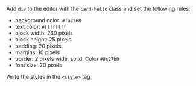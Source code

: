 Add `div` to the editor with the `card-hello` class and set the following rules:

* background color: `#fa7268`
* text color: `#ffffffff`
* block width: 230 pixels
* block height: 25 pixels
* padding: 20 pixels
* margins: 10 pixels
* border: 2 pixels wide, solid. Color `#9c27b0`
* font size: 20 pixels

Write the styles in the `<style>` tag
